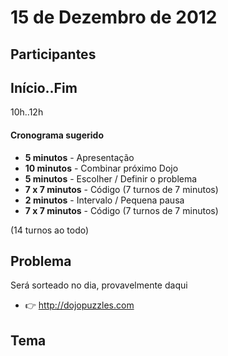 15 de Dezembro de 2012
===

Participantes
---

Início..Fim
---

10h..12h

#### Cronograma sugerido

* **5  minutos** - Apresentação
* **10 minutos** - Combinar próximo Dojo
* **5  minutos** - Escolher / Definir o problema
* **7 x 7 minutos** - Código (7 turnos de 7 minutos)
* **2  minutos** - Intervalo / Pequena pausa
* **7 x 7 minutos** - Código (7 turnos de 7 minutos)

(14 turnos ao todo)
 

Problema
---

Será sorteado no dia, provavelmente daqui

* :point_right:  http://dojopuzzles.com

Tema
---




